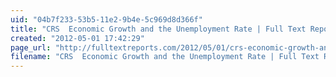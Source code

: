 ```yaml
---
uid: "04b7f233-53b5-11e2-9b4e-5c969d8d366f"
title: "CRS  Economic Growth and the Unemployment Rate | Full Text Reports..."
created: "2012-05-01 17:42:29"
page_url: "http://fulltextreports.com/2012/05/01/crs-economic-growth-and-the-unemployment-rate-2/"
filename: "CRS  Economic Growth and the Unemployment Rate | Full Text Reports.html"
---
```

